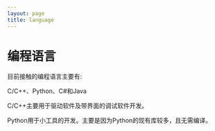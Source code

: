 ```yaml
---
layout: page
title: language
---
```


# 编程语言

目前接触的编程语言主要有:

C/C++、Python、C#和Java

C/C++主要用于驱动软件及带界面的调试软件开发。

Python用于小工具的开发。主要是因为Python的现有库较多，且无需编译。

